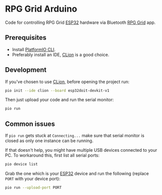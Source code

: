 # RPG Grid Arduino
Code for controlling RPG Grid [ESP32] hardware via Bluetooth [RPG Grid] app.

## Prerequisites
* Install [PlatformIO CLI].
* Preferably install an IDE, [CLion] is a good choice.

## Development
If you've chosen to use [CLion], before opening the project run:
```bash
pio init --ide clion --board esp32doit-devkit-v1
```

Then just upload your code and run the serial monitor:
```bash
pio run
```

## Common issues
If `pio run` gets stuck at `Connecting...` make sure that serial monitor is
closed as only one instance can be running.

If that doesn't help, you might have multiple USB devices connected to your PC.
To workaround this, first list all serial ports:
```bash
pio device list
```

Grab the one which is your [ESP32] device and run the following (replace `PORT`
with your device port):
```bash
pio run --upload-port PORT
```

[PlatformIO CLI]: https://platformio.org/install/cli
[RPG Grid]: https://github.com/Edvinas01/rpg-grid
[ESP32]: https://www.espressif.com/en/products/hardware/esp32/overview
[CLion]: https://www.jetbrains.com/clion

